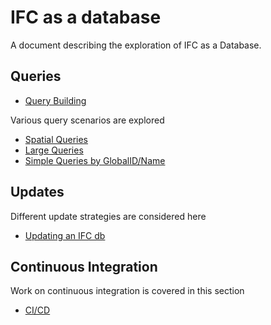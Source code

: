 # IFC as a database 

A document describing the exploration of IFC as a Database.

## Queries

* [Query Building](queries/query_building.md)

Various query scenarios are explored

* [Spatial Queries](queries/spatial_query.md)
* [Large Queries](queries/large_queries.md)
* [Simple Queries by GlobalID/Name](queries/by_id.md)

## Updates

Different update strategies are considered here

* [Updating an IFC db](updating/diffing.md)

## Continuous Integration

Work on continuous integration is covered in this section

* [CI/CD](ci/unittesting.md)

 